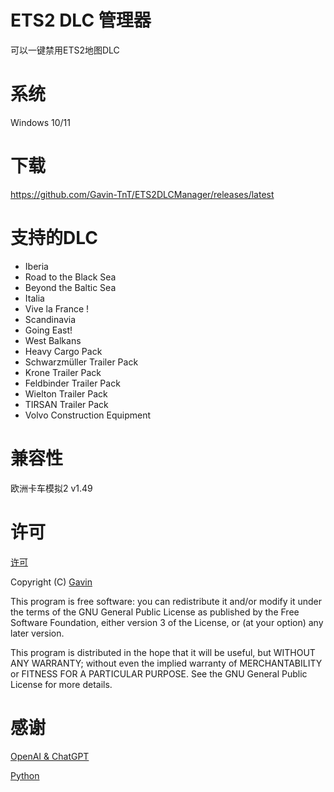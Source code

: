# ETS2 DLC 管理器
可以一键禁用ETS2地图DLC
# 系统
Windows 10/11
# 下载
https://github.com/Gavin-TnT/ETS2DLCManager/releases/latest
# 支持的DLC
* Iberia
* Road to the Black Sea
* Beyond the Baltic Sea
* Italia
* Vive la France !
* Scandinavia
* Going East!
* West Balkans
* Heavy Cargo Pack
* Schwarzmüller Trailer Pack
* Krone Trailer Pack
* Feldbinder Trailer Pack
* Wielton Trailer Pack
* TIRSAN Trailer Pack
* Volvo Construction Equipment
# 兼容性
欧洲卡车模拟2 v1.49
# 许可
[许可](https://github.com/Gavin-TnT/ETS2DLCManager/blob/main/LICENSE)

Copyright (C) [Gavin](https://github.com/Gavin-TnT)

This program is free software: you can redistribute it and/or modify it under the terms of the GNU General Public License as published by the Free Software Foundation, either version 3 of the License, or (at your option) any later version.

This program is distributed in the hope that it will be useful, but WITHOUT ANY WARRANTY; without even the implied warranty of MERCHANTABILITY or FITNESS FOR A PARTICULAR PURPOSE. See the GNU General Public License for more details.

# 感谢
[OpenAI & ChatGPT](https://openai.com/)

[Python](https://www.python.org/)
